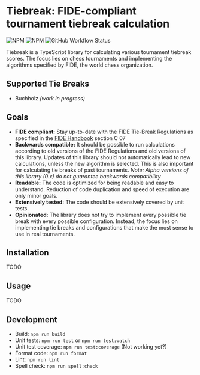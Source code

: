 # Tiebreak: FIDE-compliant tournament tiebreak calculation

![NPM](https://img.shields.io/npm/l/tiebreak)
![NPM](https://img.shields.io/npm/v/tiebreak)
![GitHub Workflow Status](https://github.com/marceljuenemann/tiebreak/actions/workflows/tiebreak.yml/badge.svg?branch=main)

Tiebreak is a TypeScript library for calculating various tournament tiebreak scores. The focus lies on chess tournaments and implementing the algorithms specified by FIDE, the world chess organization.

## Supported Tie Breaks

* Buchholz *(work in progress)*

## Goals

* **FIDE compliant:** Stay up-to-date with the FIDE Tie-Break Regulations as specified in the [FIDE Handbook](https://handbook.fide.com/) section C 07
* **Backwards compatible:** It should be possible to run calculations according to old versions of the FIDE Regulations and old versions of this library. Updates of this library should not automatically lead to new calculations, unless the new algorithm is selected. This is also important for calculating tie breaks of past tournaments. *Note: Alpha versions of this library (0.x) do not guarantee backwards compatibility*
* **Readable:** The code is optimized for being readable and easy to understand. Reduction of code duplication and speed of execution are only minor goals.
* **Extensively tested:** The code should be extensively covered by unit tests.
* **Opinionated:** The library does not try to implement every possible tie break with every possible configuration. Instead, the focus lies on implementing tie breaks and configurations that make the most sense to use in real tournaments.

## Installation

TODO

## Usage

TODO

## Development

* Build: `npm run build`
* Unit tests: `npm run test` or `npm run test:watch`
* Unit test coverage: `npm run test:coverage` (Not working yet?)
* Format code: `npm run format`
* Lint: `npm run lint`
* Spell check: `npm run spell:check`
